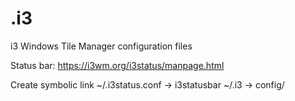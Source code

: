 # .i3
i3 Windows Tile Manager configuration files

Status bar:
https://i3wm.org/i3status/manpage.html

Create symbolic link 
~/.i3status.conf -> i3statusbar
~/.i3 -> config/ 
